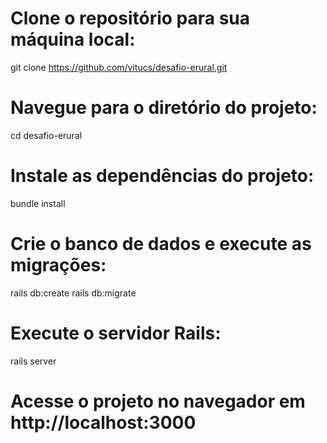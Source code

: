 # Clone o repositório para sua máquina local:

  git clone https://github.com/vitucs/desafio-erural.git

# Navegue para o diretório do projeto:

  cd desafio-erural

# Instale as dependências do projeto:

  bundle install

# Crie o banco de dados e execute as migrações:

  rails db:create
  rails db:migrate
    
# Execute o servidor Rails:

  rails server

# Acesse o projeto no navegador em http://localhost:3000
